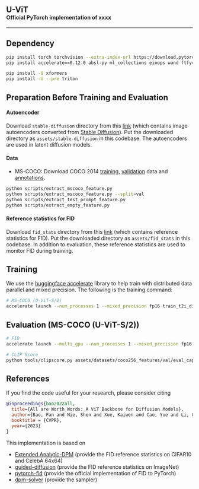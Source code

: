 ## U-ViT<br> <sub><small>Official PyTorch implementation of xxxx</small></sub>
--------------------

## Dependency

```sh
pip install torch torchvision --extra-index-url https://download.pytorch.org/whl/cu116  # install torch-1.13.1
pip install accelerate==0.12.0 absl-py ml_collections einops wand ftfy==6.1.1 transformers==4.23.1

pip install -U xformers
pip install -U --pre triton
```

## Preparation Before Training and Evaluation

#### Autoencoder
Download `stable-diffusion` directory from this [link](https://drive.google.com/drive/folders/1yo-XhqbPue3rp5P57j6QbA5QZx6KybvP?usp=sharing) (which contains image autoencoders converted from [Stable Diffusion](https://github.com/CompVis/stable-diffusion)). 
Put the downloaded directory as `assets/stable-diffusion` in this codebase.
The autoencoders are used in latent diffusion models.

#### Data
* MS-COCO: Download COCO 2014 [training](http://images.cocodataset.org/zips/train2014.zip), [validation](http://images.cocodataset.org/zips/val2014.zip) data and [annotations](http://images.cocodataset.org/annotations/annotations_trainval2014.zip). 
```sh
python scripts/extract_mscoco_feature.py
python scripts/extract_mscoco_feature.py --split=val
python scripts/extract_test_prompt_feature.py
python scripts/extract_empty_feature.py
```
#### Reference statistics for FID
Download `fid_stats` directory from this [link](https://drive.google.com/drive/folders/1yo-XhqbPue3rp5P57j6QbA5QZx6KybvP?usp=sharing) (which contains reference statistics for FID).
Put the downloaded directory as `assets/fid_stats` in this codebase.
In addition to evaluation, these reference statistics are used to monitor FID during training.

## Training
We use the [huggingface accelerate](https://github.com/huggingface/accelerate) library to help train with distributed data parallel and mixed precision. The following is the training command:

```sh
# MS-COCO (U-ViT-S/2)
accelerate launch --num_processes 1 --mixed_precision fp16 train_t2i_discrete.py --config=configs/mscoco_uvit_small.py
```

## Evaluation (MS-COCO (U-ViT-S/2))

```sh
# FID
accelerate launch --multi_gpu --num_processes 1 --mixed_precision fp16 eval_t2i_discrete.py --config=configs/mscoco_uvit_small.py --nnet_path=mscoco_uvit_small.pth

# CLIP Score
python tools/clipscore.py assets/datasets/coco256_features/val/eval_captions/captions.json workdir/mscoco_uvit_small/uvit_t2i_old-c\=0-v\=0/ckpts/1000000.ckpt/eval_samples/
```

## References
If you find the code useful for your research, please consider citing
```bib
@inproceedings{bao2022all,
  title={All are Worth Words: A ViT Backbone for Diffusion Models},
  author={Bao, Fan and Nie, Shen and Xue, Kaiwen and Cao, Yue and Li, Chongxuan and Su, Hang and Zhu, Jun},
  booktitle = {CVPR},
  year={2023}
}
```

This implementation is based on
* [Extended Analytic-DPM](https://github.com/baofff/Extended-Analytic-DPM) (provide the FID reference statistics on CIFAR10 and CelebA 64x64)
* [guided-diffusion](https://github.com/openai/guided-diffusion) (provide the FID reference statistics on ImageNet)
* [pytorch-fid](https://github.com/mseitzer/pytorch-fid) (provide the official implementation of FID to PyTorch)
* [dpm-solver](https://github.com/LuChengTHU/dpm-solver) (provide the sampler)
